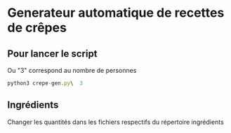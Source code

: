 Generateur automatique de recettes de crêpes
============================================

Pour lancer le script
---------------------

Ou "3" correspond au nombre de personnes

```javascript
python3 crepe-gen.py\  3
```

Ingrédients
-----------

Changer les quantités dans les fichiers respectifs du répertoire ingrédients 


